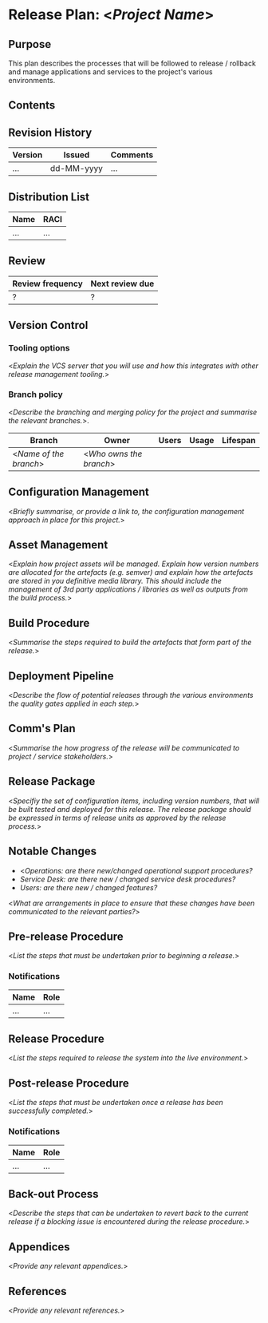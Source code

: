 # Release Plan: <_Project Name_>

## Purpose

This plan describes the processes that will be followed to release / rollback and manage applications and services to the project's various environments.


## Contents

<!--TOC max3-->


## Revision History

| Version | Issued     | Comments
| -       | -          | -
| …       | dd-MM-yyyy | …


## Distribution List

| Name | RACI
| -    | -
| …    | …


## Review

| Review frequency | Next review due
| ---              | ---
| ?                | ?


## Version Control

### Tooling options

<_Explain the VCS server that you will use and how this integrates with other release management tooling._>

### Branch policy

<_Describe the branching and merging policy for the project and summarise the relevant branches._>.

| Branch                 | Owner                   | Users                     | Usage                          | Lifespan                        |
| ---                    | ---                     | ---                       | ---                            | ---                             |
| <_Name of the branch_> | <_Who owns the branch_> | <Which users may commit_> | <For what is the branch used_> | <How long can the branch last_> |


## Configuration Management

<_Briefly summarise, or provide a link to, the configuration management approach in place for this project._>


## Asset Management

<_Explain how project assets will be managed. Explain how version numbers are allocated for the artefacts (e.g. semver) and explain how the artefacts are stored in you definitive media library. This should include the management of 3rd party applications / libraries as well as outputs from the build process._>


## Build Procedure

<_Summarise the steps required to build the artefacts that form part of the release._>


## Deployment Pipeline

<_Describe the flow of potential releases through the various environments the quality gates applied in each step._>


## Comm's Plan

<_Summarise the how progress of the release will be communicated to project / service stakeholders._>


## Release Package

<_Specifiy the set of configuration items, including version numbers, that will be built tested and deployed for this release. The release package should be expressed in terms of release units as approved by the release process._>


## Notable Changes

- <_Operations: are there new/changed operational support procedures?_
- _Service Desk: are there new / changed service desk procedures?_
- _Users: are there new / changed features?_

<_What are arrangements in place to ensure that these changes have been communicated to the relevant parties?_>


## Pre-release Procedure

<_List the steps that must be undertaken prior to beginning a release._>

### Notifications

| Name | Role |
| -    | -    |
| …    | …    |


## Release Procedure

<_List the steps required to release the system into the live environment._>


## Post-release Procedure

<_List the steps that must be undertaken once a release has been successfully completed._>

### Notifications

| Name | Role |
| -    | -    |
| …    | …    |


## Back-out Process

<_Describe the steps that can be undertaken to revert back to the current release if a blocking issue is encountered during the release procedure._>


## Appendices

<_Provide any relevant appendices._>


## References

<_Provide any relevant references._>

